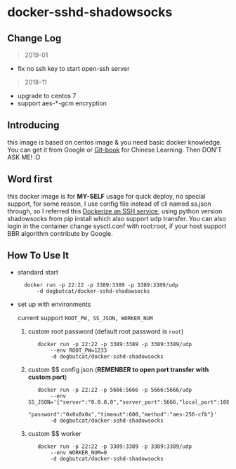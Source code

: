 # docker-sshd-shadowsocks

## Change Log

> 2019-01
- fix no ssh key to start open-ssh server

> 2018-11
- upgrade to centos 7
- support aes-*-gcm encryption

## Introducing

this image is based on centos image & you need basic docker knowledge. You can get it from Google or [Git-book](https://yeasy.gitbooks.io/docker_practice/) for Chinese Learning. Then DON'T ASK ME! :D

## Word first

this docker image is for **MY-SELF** usage for quick deploy, no special support, for some reason, I use config file instead of cli named ss.json through, so I referred this [Dockerize an SSH service](https://docs.docker.com/engine/examples/running_ssh_service/#build-an-eg_sshd-image), using python version shadowsocks from pip install which also support udp transfer. You can also login in the container change sysctl.conf with root:root, if your host support BBR algorithm contribute by Google.

## How To Use It

* standard start

        docker run -p 22:22 -p 3389:3389 -p 3389:3389/udp
            -d dogbutcat/docker-sshd-shadowsocks

* set up with environments

  current support ```ROOT_PW, SS_JSON, WORKER_NUM```

  1. custom root password (default root password is ```root```)

            docker run -p 22:22 -p 3389:3389 -p 3389:3389/udp
                --env ROOT_PW=1233
                -d dogbutcat/docker-sshd-shadowsocks

  1. custom $$ config json (**REMENBER to open port transfer with custom port**)

            docker run -p 22:22 -p 5666:5666 -p 5666:5666/udp
                --env SS_JSON='{"server":"0.0.0.0","server_port":5666,"local_port":1080,
                                "password":"0x0x0x0x","timeout":600,"method":"aes-256-cfb"}'
                -d dogbutcat/docker-sshd-shadowsocks

  1. custom $$ worker

            docker run -p 22:22 -p 3389:3389 -p 3389:3389/udp
                --env WORKER_NUM=0
                -d dogbutcat/docker-sshd-shadowsocks
